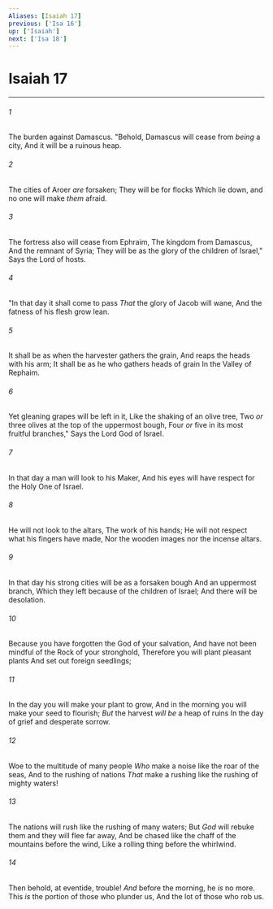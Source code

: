 ```yaml
---
Aliases: [Isaiah 17]
previous: ['Isa 16']
up: ['Isaiah']
next: ['Isa 18']
---
```

# Isaiah 17

***


###### 1 
The burden against Damascus. "Behold, Damascus will cease from _being_ a city, And it will be a ruinous heap. 

###### 2 
The cities of Aroer _are_ forsaken; They will be for flocks Which lie down, and no one will make _them_ afraid. 

###### 3 
The fortress also will cease from Ephraim, The kingdom from Damascus, And the remnant of Syria; They will be as the glory of the children of Israel," Says the Lord of hosts. 

###### 4 
"In that day it shall come to pass _That_ the glory of Jacob will wane, And the fatness of his flesh grow lean. 

###### 5 
It shall be as when the harvester gathers the grain, And reaps the heads with his arm; It shall be as he who gathers heads of grain In the Valley of Rephaim. 

###### 6 
Yet gleaning grapes will be left in it, Like the shaking of an olive tree, Two _or_ three olives at the top of the uppermost bough, Four _or_ five in its most fruitful branches," Says the Lord God of Israel. 

###### 7 
In that day a man will look to his Maker, And his eyes will have respect for the Holy One of Israel. 

###### 8 
He will not look to the altars, The work of his hands; He will not respect what his fingers have made, Nor the wooden images nor the incense altars. 

###### 9 
In that day his strong cities will be as a forsaken bough And an uppermost branch, Which they left because of the children of Israel; And there will be desolation. 

###### 10 
Because you have forgotten the God of your salvation, And have not been mindful of the Rock of your stronghold, Therefore you will plant pleasant plants And set out foreign seedlings; 

###### 11 
In the day you will make your plant to grow, And in the morning you will make your seed to flourish; _But_ the harvest _will be_ a heap of ruins In the day of grief and desperate sorrow. 

###### 12 
Woe to the multitude of many people _Who_ make a noise like the roar of the seas, And to the rushing of nations _That_ make a rushing like the rushing of mighty waters! 

###### 13 
The nations will rush like the rushing of many waters; But _God_ will rebuke them and they will flee far away, And be chased like the chaff of the mountains before the wind, Like a rolling thing before the whirlwind. 

###### 14 
Then behold, at eventide, trouble! _And_ before the morning, he _is_ no more. This _is_ the portion of those who plunder us, And the lot of those who rob us.
